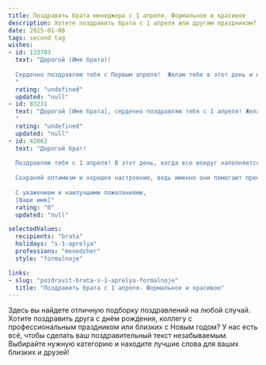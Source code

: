 ```yaml
---
title: Поздравить брата менеджера с 1 апреля. Формальное и красивое
description: Хотите поздравить брата с 1 апреля или другим праздником? Наш ИИ создаст незабываемое поздравление, а вы обязательно выделитесь среди других.  
date: 2025-01-08
tags: second tag
wishes:
- id: 133703
  text: "Дорогой (Имя брата)!
  
  Сердечно поздравляю тебя с Первым апреля!  Желаю тебе в этот день и во всех последующих успехов в твоей важной и ответственной работе менеджера,  творческих свершений и реализации всех намеченных планов. Пусть удача сопутствует тебе во всех начинаниях, а окружающие всегда ценят твой профессионализм и личные качества.  С праздником!
  "
  rating: "undefined"
  updated: "null"
- id: 83231
  text: "Дорогой [Имя брата], сердечно поздравляю тебя с 1 апреля! Желаю тебе в этот день и во всех последующих успехов в твоей карьере менеджера, реализации амбициозных проектов и достижения высоких результатов. Пусть профессиональные успехи приносят тебе удовлетворение и радость, а  личная жизнь будет наполнена счастьем и гармонией.  С праздником!
  "
  rating: "undefined"
  updated: "null"
- id: 42062
  text: "Дорогой брат!
  
  Поздравляю тебя с 1 апреля! В этот день, когда все вокруг наполняется юмором и смехом, хочется пожелать тебе лёгкости и радости в делах. Пусть твоя профессия менеджера приносит только удовольствие и успех, а каждой шутке сопутствует благоприятный исход.
  
  Сохраняй оптимизм и хорошее настроение, ведь именно они помогают преодолевать любые трудности. Желаю тебе вдохновения, креативных идей и профессиональных побед.
  
  С уважением и наилучшими пожеланиями,
  [Ваше имя]"
  rating: "0"
  updated: "null"

selectedValues:
  recipients: "brata"
  holidays: "s-1-aprelya"
  professions: "menedzher"
  style: "formalnoje"

links:
- slug: "pozdravit-brata-s-1-aprelya-formalnoje"
  title: "Поздравить брата с 1 апреля. Формальное и красивое"
---
```


Здесь вы найдете отличную подборку поздравлений на любой случай. 
Хотите поздравить друга с днём рождения, коллегу с профессиональным праздником или близких с Новым годом? У нас есть всё, чтобы сделать ваш поздравительный текст незабываемым. Выбирайте нужную категорию и находите лучшие слова для ваших близких и друзей!
